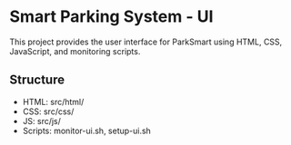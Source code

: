 # Smart Parking System - UI

This project provides the user interface for ParkSmart using HTML, CSS, JavaScript, and monitoring scripts.

## Structure

- HTML: src/html/
- CSS: src/css/
- JS: src/js/
- Scripts: monitor-ui.sh, setup-ui.sh
